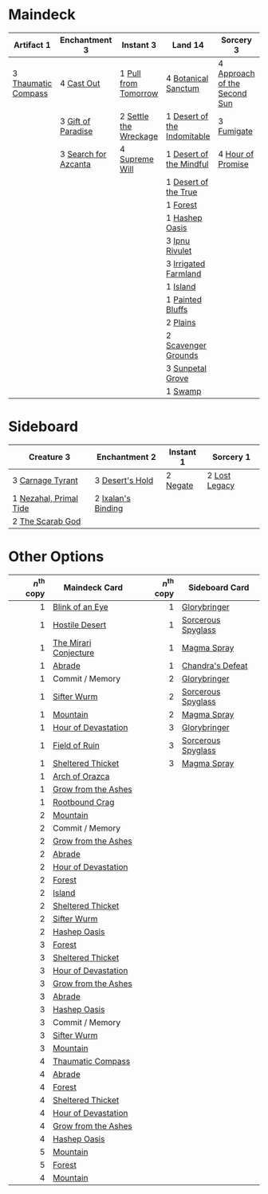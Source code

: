 
# Maindeck

|                                          Artifact 1                                          |                                         Enchantment 3                                         |                                           Instant 3                                            |                                               Land 14                                                |                                               Sorcery 3                                               |   Unknown 1   |
|----------------------------------------------------------------------------------------------|-----------------------------------------------------------------------------------------------|------------------------------------------------------------------------------------------------|------------------------------------------------------------------------------------------------------|-------------------------------------------------------------------------------------------------------|---------------|
|3 [Thaumatic Compass](http://gatherer.wizards.com/Pages/Card/Details.aspx?multiverseid=435408)|4 [Cast Out](http://gatherer.wizards.com/Pages/Card/Details.aspx?multiverseid=426710)          |1 [Pull from Tomorrow](http://gatherer.wizards.com/Pages/Card/Details.aspx?multiverseid=426767) |4 [Botanical Sanctum](http://gatherer.wizards.com/Pages/Card/Details.aspx?multiverseid=417817)        |4 [Approach of the Second Sun](http://gatherer.wizards.com/Pages/Card/Details.aspx?multiverseid=426706)|4 Spring / Mind|
|                                                                                              |3 [Gift of Paradise](http://gatherer.wizards.com/Pages/Card/Details.aspx?multiverseid=447320)  |2 [Settle the Wreckage](http://gatherer.wizards.com/Pages/Card/Details.aspx?multiverseid=435186)|1 [Desert of the Indomitable](http://gatherer.wizards.com/Pages/Card/Details.aspx?multiverseid=430861)|3 [Fumigate](http://gatherer.wizards.com/Pages/Card/Details.aspx?multiverseid=417588)                  |               |
|                                                                                              |3 [Search for Azcanta](http://gatherer.wizards.com/Pages/Card/Details.aspx?multiverseid=435226)|4 [Supreme Will](http://gatherer.wizards.com/Pages/Card/Details.aspx?multiverseid=430738)       |1 [Desert of the Mindful](http://gatherer.wizards.com/Pages/Card/Details.aspx?multiverseid=430862)    |4 [Hour of Promise](http://gatherer.wizards.com/Pages/Card/Details.aspx?multiverseid=430809)           |               |
|                                                                                              |                                                                                               |                                                                                                |1 [Desert of the True](http://gatherer.wizards.com/Pages/Card/Details.aspx?multiverseid=430863)       |                                                                                                       |               |
|                                                                                              |                                                                                               |                                                                                                |1 [Forest](http://gatherer.wizards.com/Pages/Card/Details.aspx?multiverseid=439605)                   |                                                                                                       |               |
|                                                                                              |                                                                                               |                                                                                                |1 [Hashep Oasis](http://gatherer.wizards.com/Pages/Card/Details.aspx?multiverseid=430866)             |                                                                                                       |               |
|                                                                                              |                                                                                               |                                                                                                |3 [Ipnu Rivulet](http://gatherer.wizards.com/Pages/Card/Details.aspx?multiverseid=430869)             |                                                                                                       |               |
|                                                                                              |                                                                                               |                                                                                                |3 [Irrigated Farmland](http://gatherer.wizards.com/Pages/Card/Details.aspx?multiverseid=426947)       |                                                                                                       |               |
|                                                                                              |                                                                                               |                                                                                                |1 [Island](http://gatherer.wizards.com/Pages/Card/Details.aspx?multiverseid=439602)                   |                                                                                                       |               |
|                                                                                              |                                                                                               |                                                                                                |1 [Painted Bluffs](http://gatherer.wizards.com/Pages/Card/Details.aspx?multiverseid=426948)           |                                                                                                       |               |
|                                                                                              |                                                                                               |                                                                                                |2 [Plains](http://gatherer.wizards.com/Pages/Card/Details.aspx?multiverseid=439601)                   |                                                                                                       |               |
|                                                                                              |                                                                                               |                                                                                                |2 [Scavenger Grounds](http://gatherer.wizards.com/Pages/Card/Details.aspx?multiverseid=430871)        |                                                                                                       |               |
|                                                                                              |                                                                                               |                                                                                                |3 [Sunpetal Grove](http://gatherer.wizards.com/Pages/Card/Details.aspx?multiverseid=420946)           |                                                                                                       |               |
|                                                                                              |                                                                                               |                                                                                                |1 [Swamp](http://gatherer.wizards.com/Pages/Card/Details.aspx?multiverseid=439603)                    |                                                                                                       |               |


# Sideboard

|                                           Creature 3                                            |                                        Enchantment 2                                        |                                    Instant 1                                    |                                       Sorcery 1                                        |
|-------------------------------------------------------------------------------------------------|---------------------------------------------------------------------------------------------|---------------------------------------------------------------------------------|----------------------------------------------------------------------------------------|
|3 [Carnage Tyrant](http://gatherer.wizards.com/Pages/Card/Details.aspx?multiverseid=435334)      |3 [Desert's Hold](http://gatherer.wizards.com/Pages/Card/Details.aspx?multiverseid=430697)   |2 [Negate](http://gatherer.wizards.com/Pages/Card/Details.aspx?multiverseid=None)|2 [Lost Legacy](http://gatherer.wizards.com/Pages/Card/Details.aspx?multiverseid=417661)|
|1 [Nezahal, Primal Tide](http://gatherer.wizards.com/Pages/Card/Details.aspx?multiverseid=439702)|2 [Ixalan's Binding](http://gatherer.wizards.com/Pages/Card/Details.aspx?multiverseid=435168)|                                                                                 |                                                                                        |
|2 [The Scarab God](http://gatherer.wizards.com/Pages/Card/Details.aspx?multiverseid=430688)      |                                                                                             |                                                                                 |                                                                                        |


# Other Options

|*n*<sup>th</sup> copy|                                         Maindeck Card                                          |*n*<sup>th</sup> copy|                                       Sideboard Card                                        |
|--------------------:|------------------------------------------------------------------------------------------------|--------------------:|---------------------------------------------------------------------------------------------|
|                    1|[Blink of an Eye](http://gatherer.wizards.com/Pages/Card/Details.aspx?multiverseid=442934)      |                    1|[Glorybringer](http://gatherer.wizards.com/Pages/Card/Details.aspx?multiverseid=426836)      |
|                    1|[Hostile Desert](http://gatherer.wizards.com/Pages/Card/Details.aspx?multiverseid=430867)       |                    1|[Sorcerous Spyglass](http://gatherer.wizards.com/Pages/Card/Details.aspx?multiverseid=435407)|
|                    1|[The Mirari Conjecture](http://gatherer.wizards.com/Pages/Card/Details.aspx?multiverseid=442945)|                    1|[Magma Spray](http://gatherer.wizards.com/Pages/Card/Details.aspx?multiverseid=None)         |
|                    1|[Abrade](http://gatherer.wizards.com/Pages/Card/Details.aspx?multiverseid=430772)               |                    1|[Chandra's Defeat](http://gatherer.wizards.com/Pages/Card/Details.aspx?multiverseid=430775)  |
|                    1|Commit / Memory                                                                                 |                    2|[Glorybringer](http://gatherer.wizards.com/Pages/Card/Details.aspx?multiverseid=426836)      |
|                    1|[Sifter Wurm](http://gatherer.wizards.com/Pages/Card/Details.aspx?multiverseid=430824)          |                    2|[Sorcerous Spyglass](http://gatherer.wizards.com/Pages/Card/Details.aspx?multiverseid=435407)|
|                    1|[Mountain](http://gatherer.wizards.com/Pages/Card/Details.aspx?multiverseid=439604)             |                    2|[Magma Spray](http://gatherer.wizards.com/Pages/Card/Details.aspx?multiverseid=None)         |
|                    1|[Hour of Devastation](http://gatherer.wizards.com/Pages/Card/Details.aspx?multiverseid=430786)  |                    3|[Glorybringer](http://gatherer.wizards.com/Pages/Card/Details.aspx?multiverseid=426836)      |
|                    1|[Field of Ruin](http://gatherer.wizards.com/Pages/Card/Details.aspx?multiverseid=435415)        |                    3|[Sorcerous Spyglass](http://gatherer.wizards.com/Pages/Card/Details.aspx?multiverseid=435407)|
|                    1|[Sheltered Thicket](http://gatherer.wizards.com/Pages/Card/Details.aspx?multiverseid=426950)    |                    3|[Magma Spray](http://gatherer.wizards.com/Pages/Card/Details.aspx?multiverseid=None)         |
|                    1|[Arch of Orazca](http://gatherer.wizards.com/Pages/Card/Details.aspx?multiverseid=439849)       |                     |                                                                                             |
|                    1|[Grow from the Ashes](http://gatherer.wizards.com/Pages/Card/Details.aspx?multiverseid=443052)  |                     |                                                                                             |
|                    1|[Rootbound Crag](http://gatherer.wizards.com/Pages/Card/Details.aspx?multiverseid=208042)       |                     |                                                                                             |
|                    2|[Mountain](http://gatherer.wizards.com/Pages/Card/Details.aspx?multiverseid=439604)             |                     |                                                                                             |
|                    2|Commit / Memory                                                                                 |                     |                                                                                             |
|                    2|[Grow from the Ashes](http://gatherer.wizards.com/Pages/Card/Details.aspx?multiverseid=443052)  |                     |                                                                                             |
|                    2|[Abrade](http://gatherer.wizards.com/Pages/Card/Details.aspx?multiverseid=430772)               |                     |                                                                                             |
|                    2|[Hour of Devastation](http://gatherer.wizards.com/Pages/Card/Details.aspx?multiverseid=430786)  |                     |                                                                                             |
|                    2|[Forest](http://gatherer.wizards.com/Pages/Card/Details.aspx?multiverseid=439605)               |                     |                                                                                             |
|                    2|[Island](http://gatherer.wizards.com/Pages/Card/Details.aspx?multiverseid=439602)               |                     |                                                                                             |
|                    2|[Sheltered Thicket](http://gatherer.wizards.com/Pages/Card/Details.aspx?multiverseid=426950)    |                     |                                                                                             |
|                    2|[Sifter Wurm](http://gatherer.wizards.com/Pages/Card/Details.aspx?multiverseid=430824)          |                     |                                                                                             |
|                    2|[Hashep Oasis](http://gatherer.wizards.com/Pages/Card/Details.aspx?multiverseid=430866)         |                     |                                                                                             |
|                    3|[Forest](http://gatherer.wizards.com/Pages/Card/Details.aspx?multiverseid=439605)               |                     |                                                                                             |
|                    3|[Sheltered Thicket](http://gatherer.wizards.com/Pages/Card/Details.aspx?multiverseid=426950)    |                     |                                                                                             |
|                    3|[Hour of Devastation](http://gatherer.wizards.com/Pages/Card/Details.aspx?multiverseid=430786)  |                     |                                                                                             |
|                    3|[Grow from the Ashes](http://gatherer.wizards.com/Pages/Card/Details.aspx?multiverseid=443052)  |                     |                                                                                             |
|                    3|[Abrade](http://gatherer.wizards.com/Pages/Card/Details.aspx?multiverseid=430772)               |                     |                                                                                             |
|                    3|[Hashep Oasis](http://gatherer.wizards.com/Pages/Card/Details.aspx?multiverseid=430866)         |                     |                                                                                             |
|                    3|Commit / Memory                                                                                 |                     |                                                                                             |
|                    3|[Sifter Wurm](http://gatherer.wizards.com/Pages/Card/Details.aspx?multiverseid=430824)          |                     |                                                                                             |
|                    3|[Mountain](http://gatherer.wizards.com/Pages/Card/Details.aspx?multiverseid=439604)             |                     |                                                                                             |
|                    4|[Thaumatic Compass](http://gatherer.wizards.com/Pages/Card/Details.aspx?multiverseid=435408)    |                     |                                                                                             |
|                    4|[Abrade](http://gatherer.wizards.com/Pages/Card/Details.aspx?multiverseid=430772)               |                     |                                                                                             |
|                    4|[Forest](http://gatherer.wizards.com/Pages/Card/Details.aspx?multiverseid=439605)               |                     |                                                                                             |
|                    4|[Sheltered Thicket](http://gatherer.wizards.com/Pages/Card/Details.aspx?multiverseid=426950)    |                     |                                                                                             |
|                    4|[Hour of Devastation](http://gatherer.wizards.com/Pages/Card/Details.aspx?multiverseid=430786)  |                     |                                                                                             |
|                    4|[Grow from the Ashes](http://gatherer.wizards.com/Pages/Card/Details.aspx?multiverseid=443052)  |                     |                                                                                             |
|                    4|[Hashep Oasis](http://gatherer.wizards.com/Pages/Card/Details.aspx?multiverseid=430866)         |                     |                                                                                             |
|                    5|[Mountain](http://gatherer.wizards.com/Pages/Card/Details.aspx?multiverseid=439604)             |                     |                                                                                             |
|                    5|[Forest](http://gatherer.wizards.com/Pages/Card/Details.aspx?multiverseid=439605)               |                     |                                                                                             |
|                    4|[Mountain](http://gatherer.wizards.com/Pages/Card/Details.aspx?multiverseid=439604)             |                     |                                                                                             |

